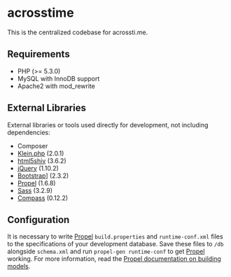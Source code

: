 # acrosstime 

This is the centralized codebase for acrossti.me.

## Requirements

* PHP (>= 5.3.0)
* MySQL with InnoDB support
* Apache2 with mod_rewrite

## External Libraries

External libraries or tools used directly for development, not including dependencies:

* Composer
* [Klein.php][] (2.0.1)
* [html5shiv][] (3.6.2)
* [jQuery][] (1.10.2)
* [Bootstrap][]] (2.3.2)
* [Propel][] (1.6.8)
* [Sass][] (3.2.9)
* [Compass][] (0.12.2)

## Configuration

It is necessary to write [Propel][] `build.properties` and `runtime-conf.xml` files to the specifications of your development database. Save these files to `/db` alongside `schema.xml` and run `propel-gen runtime-conf` to get [Propel][] working. For more information, read the [Propel documentation on building models](http://propelorm.org/documentation/02-buildtime.html#building-the-model).

[Klein.php]: https://github.com/chriso/klein.php
[html5shiv]: https://code.google.com/p/html5shiv/
[jQuery]: http://jquery.com/
[Bootstrap]: http://twitter.github.io/bootstrap/
[Propel]: http://propelorm.org/
[Sass]: http://sass-lang.com/
[Compass]: http://compass-style.org/